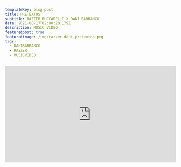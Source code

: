 ```yaml
---
templateKey: blog-post
title: PRETEXTOS
subtitle: RAZZER BUCCARELLI X DANI BARRANCO
date: 2021-08-17T02:00:20.179Z
description: MUSIC VIDEO
featuredpost: true
featuredimage: /img/razzer-dani-pretextos.png
tags:
  - DANIBARRANCO
  - RAZZER
  - MUSICVIDEO
---
```

<iframe width="560" height="315" src="https://www.youtube.com/embed/VzbTIhEa6Po" title="YouTube video player" frameborder="0" allow="accelerometer; autoplay; clipboard-write; encrypted-media; gyroscope; picture-in-picture" allowfullscreen></iframe>